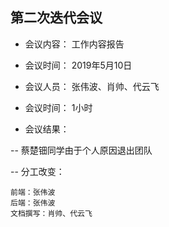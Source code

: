 ## 第二次迭代会议

- 会议内容： 工作内容报告

- 会议时间： 2019年5月10日

- 会议人员： 张伟波、肖帅、代云飞

- 会议时间： 1小时

- 会议结果：

-- 蔡楚钿同学由于个人原因退出团队

-- 分工改变：

    前端：张伟波
    后端：张伟波
    文档撰写：肖帅、代云飞



